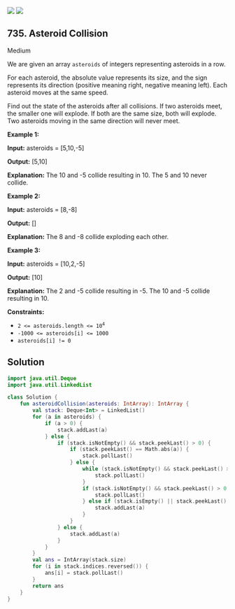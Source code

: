 [![](https://img.shields.io/github/stars/javadev/LeetCode-in-Kotlin?label=Stars&style=flat-square)](https://github.com/javadev/LeetCode-in-Kotlin)
[![](https://img.shields.io/github/forks/javadev/LeetCode-in-Kotlin?label=Fork%20me%20on%20GitHub%20&style=flat-square)](https://github.com/javadev/LeetCode-in-Kotlin/fork)

## 735\. Asteroid Collision

Medium

We are given an array `asteroids` of integers representing asteroids in a row.

For each asteroid, the absolute value represents its size, and the sign represents its direction (positive meaning right, negative meaning left). Each asteroid moves at the same speed.

Find out the state of the asteroids after all collisions. If two asteroids meet, the smaller one will explode. If both are the same size, both will explode. Two asteroids moving in the same direction will never meet.

**Example 1:**

**Input:** asteroids = [5,10,-5]

**Output:** [5,10]

**Explanation:** The 10 and -5 collide resulting in 10. The 5 and 10 never collide.

**Example 2:**

**Input:** asteroids = [8,-8]

**Output:** []

**Explanation:** The 8 and -8 collide exploding each other.

**Example 3:**

**Input:** asteroids = [10,2,-5]

**Output:** [10]

**Explanation:** The 2 and -5 collide resulting in -5. The 10 and -5 collide resulting in 10.

**Constraints:**

*   <code>2 <= asteroids.length <= 10<sup>4</sup></code>
*   `-1000 <= asteroids[i] <= 1000`
*   `asteroids[i] != 0`

## Solution

```kotlin
import java.util.Deque
import java.util.LinkedList

class Solution {
    fun asteroidCollision(asteroids: IntArray): IntArray {
        val stack: Deque<Int> = LinkedList()
        for (a in asteroids) {
            if (a > 0) {
                stack.addLast(a)
            } else {
                if (stack.isNotEmpty() && stack.peekLast() > 0) {
                    if (stack.peekLast() == Math.abs(a)) {
                        stack.pollLast()
                    } else {
                        while (stack.isNotEmpty() && stack.peekLast() > 0 && stack.peekLast() < Math.abs(a)) {
                            stack.pollLast()
                        }
                        if (stack.isNotEmpty() && stack.peekLast() > 0 && stack.peekLast() == Math.abs(a)) {
                            stack.pollLast()
                        } else if (stack.isEmpty() || stack.peekLast() < 0) {
                            stack.addLast(a)
                        }
                    }
                } else {
                    stack.addLast(a)
                }
            }
        }
        val ans = IntArray(stack.size)
        for (i in stack.indices.reversed()) {
            ans[i] = stack.pollLast()
        }
        return ans
    }
}
```
